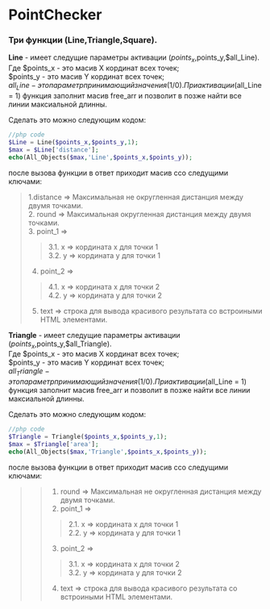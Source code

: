 # PointChecker

### Три функции (**Line**,**Triangle**,**Square**). <br>

**Line** - имеет следущие параметры активации ($points_x,$points_y,$all_Line). <br>
Где $points_x - это масив X кординат всех точек; <br>
$points_y - это масив Y кординат всех точек; <br>
$all_Line - это параметр принимающий значения (1/0). При активации ($all_Line = 1) функция заполнит масив free_arr и позволит в позже найти все линии максиальной длинны. <br>

Сделать это можно следующим кодом:
```php
//php code 
$Line = Line($points_x,$points_y,1);
$max = $Line['distance'];
echo(All_Objects($max,'Line',$points_x,$points_y));
```
после вызова функции в ответ приходит масив cсо следущими ключами: <br>
> 1.distance => Максимальная не округленная дистанция между двумя точками. <br>
> 2. round => Максимальная округленная дистанция между двумя точками. <br>
> 3. point_1 => <br>
>> 3.1. x => кордината x для точки 1<br> 
>> 3.2. y => кордината y для точки 1<br> 
> 4. point_2 => <br>
>> 4.1. x => кордината x для точки 2<br> 
>> 4.2. y => кордината y для точки 2<br> 
> 5. text => строка для вывода красивого результата со встроиными HTML элементами.<br>



**Triangle** - имеет следущие параметры активации ($points_x,$points_y,$all_Triangle). <br>
Где $points_x - это масив X кординат всех точек; <br>
$points_y - это масив Y кординат всех точек; <br>
$all_Triangle - это параметр принимающий значения (1/0). При активации ($all_Line = 1) функция заполнит масив free_arr и позволит в позже найти все линии максиальной длинны. <br>

Сделать это можно следующим кодом:
```php
//php code 
$Triangle = Triangle($points_x,$points_y,1);
$max = $Triangle['area'];
echo(All_Objects($max,'Triangle',$points_x,$points_y));
```
после вызова функции в ответ приходит масив cсо следущими ключами: <br>
>> 1. round => Максимальная не округленная дистанция между двумя точками. <br>
>> 2. point_1 => <br>
>>> 2.1. x => кордината x для точки 1<br> 
>>> 2.2. y => кордината y для точки 1<br> 
>> 3. point_2 => <br>
>>> 3.1. x => кордината x для точки 2<br> 
>>> 3.2. y => кордината y для точки 2<br> 
>> 4. text => строка для вывода красивого результата со встроиными HTML элементами.<br>
